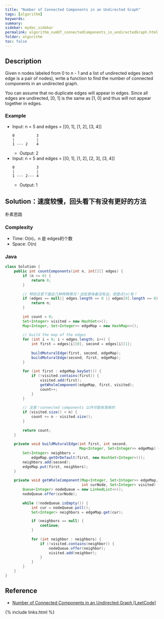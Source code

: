 ```yaml
---
title: "Number of Connected Components in an Undirected Graph"
tags: [algorithm]
keywords:
summary:
sidebar: mydoc_sidebar
permalink: algorithm_numOf_connectedComponents_in_undirectedGraph.html
folder: algorithm
toc: false
---
```


## Description
Given n nodes labeled from 0 to n - 1 and a list of undirected edges (each edge is a pair of nodes), write a function to find the number of connected components in an undirected graph.

You can assume that no duplicate edges will appear in edges. Since all edges are undirected, [0, 1] is the same as [1, 0] and thus will not appear together in edges.

### Example
* Input: n = 5 and edges = [[0, 1], [1, 2], [3, 4]]
  ```
  0          3
  |          |
  1 --- 2    4 
  ```
  * Output: 2
* Input: n = 5 and edges = [[0, 1], [1, 2], [2, 3], [3, 4]]
  ```
  0          3
  |          |
  1 --- 2--- 4 
  ```
  * Output: 1

## Solution：速度较慢，回头看下有没有更好的方法
朴素思路

### Complexity
* Time: O(n)，n 是 edges的个数
* Space: O(n)

### Java
```java
class Solution {
    public int countComponents(int n, int[][] edges) {
        if (n <= 0) {
            return 0;
        } 
        
        // 特别注意下面这几种特殊情况！这些意味着没有边，但是点(n)有！
        if (edges == null|| edges.length == 0 || edges[0].length == 0) {
            return n;
        }
        
        int count = 0;
        Set<Integer> visited = new HashSet<>();
        Map<Integer, Set<Integer>> edgeMap = new HashMap<>();
        
        // build the map of the edges
        for (int i = 0; i < edges.length; i++) {
            int first = edges[i][0], second = edges[i][1];
            
            buildMuturalEdge(first, second, edgeMap);
            buildMuturalEdge(second, first, edgeMap);
        }
        
        for (int first : edgeMap.keySet()) {
            if (!visited.contains(first)) {
                visited.add(first);
                getWholeComponent(edgeMap, first, visited);
                count++;
            }
        }
        
        // 注意！connected components 以外可能有落单的
        if (visited.size() < n) {
            count += n - visited.size();
        }
        
        return count;
    }
    
    private void buildMuturalEdge(int first, int second, 
                                  Map<Integer, Set<Integer>> edgeMap) {
        Set<Integer> neighbors = 
            edgeMap.getOrDefault(first, new HashSet<Integer>());
        neighbors.add(second);
        edgeMap.put(first, neighbors);
    }
    
    private void getWholeComponent(Map<Integer, Set<Integer>> edgeMap, 
                                   int curNode, Set<Integer> visited) {
        Queue<Integer> nodeQueue = new LinkedList<>();
        nodeQueue.offer(curNode);
        
        while (!nodeQueue.isEmpty()) {
            int cur = nodeQueue.poll();
            Set<Integer> neighbors = edgeMap.get(cur);

            if (neighbors == null) {
                continue;
            }
            
            for (int neighbor : neighbors) {
                if (!visited.contains(neighbor)) {
                    nodeQueue.offer(neighbor);
                    visited.add(neighbor);
                }
            }
        }
    } 
}

```

## Reference
* [Number of Connected Components in an Undirected Graph [LeetCode]](https://leetcode.com/problems/number-of-connected-components-in-an-undirected-graph/description/)

{% include links.html %}
